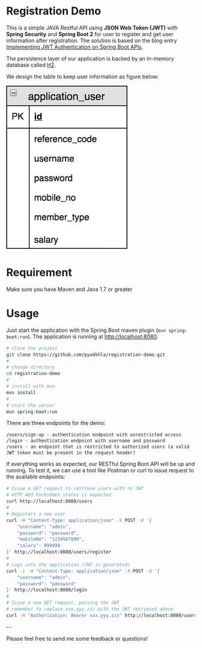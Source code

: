 # Registration Demo
This is a simple JAVA Restful API using **JSON Web Token (JWT)** with **Spring Security** and **Spring Boot 2** for user 
to register and get user information after registration. The solution is based on the blog entry 
[Implementing JWT Authentication on Spring Boot APIs](https://auth0.com/blog/implementing-jwt-authentication-on-spring-boot/).

The persistence layer of our application is backed by an in-memory database called [H2](http://www.h2database.com/).

We design the table to keep user information as figure below:

![Screenshot Application User Table](application_user_table.png?raw=true "Screenshot Application User Table")

# Requirement
Make sure you have Maven and Java 1.7 or greater

# Usage
Just start the application with the Spring Boot maven plugin (`mvn spring-boot:run`). The application is
running at [http://localhost:8080](http://localhost:8080).

```bash
# clone the project
git clone https://github.com/pyodkhla/registration-demo.git
#
# change directory
cd registration-demo
#
# install with mvn
mvn install
#
# start the server
mvn spring-boot:run
```

There are three endpoints for the demo:

```
/users/sign-up - authentication endpoint with unrestricted access
/login - authentication endpoint with username and password
/users - an endpoint that is restricted to authorized users (a valid JWT token must be present in the request header)
```

If everything works as expected, our RESTful Spring Boot API will be up and running. 
To test it, we can use a tool like Postman or curl to issue request to the available endpoints:

```bash
# Issue a GET request to retrieve users with no JWT
# HTTP 403 Forbidden status is expected
curl http://localhost:8080/users
#
# Registers a new user
curl -H "Content-Type: application/json" -X POST -d '{
    "username": "admin",
    "password": "password",
    "mobileNo": "1234567890",
    "salary": 999999
}' http://localhost:8080/users/register
#
# Logs into the application (JWT is generated)
curl -i -H "Content-Type: application/json" -X POST -d '{
    "username": "admin",
    "password": "password"
}' http://localhost:8080/login
#
# Issue a new GET request, passing the JWT
# remember to replace xxx.yyy.zzz with the JWT retrieved above
curl -H "Authorization: Bearer xxx.yyy.zzz" http://localhost:8080/users
```


--

Please feel free to send me some feedback or questions!